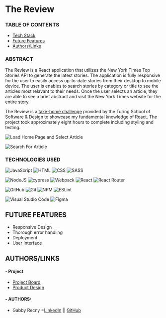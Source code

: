 # The Review

### TABLE OF CONTENTS
- [Tech Stack](#technologies-used)
- [Future Features](#future-features)
- [Authors/Links](#authorslinks)


### ABSTRACT
The Review is a React application that utilizes the New York Times Top Stories API to generate the latest stories. The application is fully responsive for the user to easily access up-to-date stories from their desktop to mobile device. The user is enables to search stories by category or title to see the articles most relavant to their needs. Once the user selects an article, they are able to see a brief abstract and visit the New York Times website for the entire story. 

The Review is a [take-home challenge](https://mod4.turing.edu/projects/take_home/take_home_fe) provided by the Turing School of Software & Design to showcase my fundamental knowledge of React. The project took approximately eight hours to complete including styling and testing. 

![Load Home Page and Select Article](https://user-images.githubusercontent.com/84749512/164141081-080c2344-383a-4184-a1a1-fcf0720efc8e.gif)

![Search For Article](https://user-images.githubusercontent.com/84749512/164141058-2da29244-b6ab-44cb-93f0-8afaa603e566.gif)


### TECHNOLOGIES USED 
![JavaScript](https://img.shields.io/badge/JavaScript-F7DF1E?style=for-the-badge&logo=javascript&logoColor=black)
![HTML](https://img.shields.io/badge/HTML5-E34F26?style=for-the-badge&logo=html5&logoColor=white)
![CSS](https://img.shields.io/badge/CSS3-1572B6?style=for-the-badge&logo=css3&logoColor=white)
![SASS](https://img.shields.io/badge/Sass-CC6699?style=for-the-badge&logo=sass&logoColor=white)

![NodeJS](https://img.shields.io/badge/node.js-6DA55F?style=for-the-badge&logo=node.js&logoColor=white)
![cypress](https://img.shields.io/badge/-cypress-%23E5E5E5?style=for-the-badge&logo=cypress&logoColor=058a5e)
![Webpack](https://img.shields.io/badge/Webpack-8DD6F9?style=for-the-badge&logo=Webpack&logoColor=white)
![React](https://img.shields.io/badge/react-%2320232a.svg?style=for-the-badge&logo=react&logoColor=%2361DAFB)
![React Router](https://img.shields.io/badge/React_Router-CA4245?style=for-the-badge&logo=react-router&logoColor=white)

![GitHub](https://img.shields.io/badge/github-%23121011.svg?style=for-the-badge&logo=github&logoColor=white)
![Git](https://img.shields.io/badge/git-%23F05033.svg?style=for-the-badge&logo=git&logoColor=white)
![NPM](https://img.shields.io/badge/NPM-%23000000.svg?style=for-the-badge&logo=npm&logoColor=white)
![ESLint](https://img.shields.io/badge/ESLint-4B3263?style=for-the-badge&logo=eslint&logoColor=white)

![Visual Studio Code](https://img.shields.io/badge/Visual%20Studio%20Code-0078d7.svg?style=for-the-badge&logo=visual-studio-code&logoColor=white)
![Figma](https://img.shields.io/badge/figma-%23F24E1E.svg?style=for-the-badge&logo=figma&logoColor=white)

## FUTURE FEATURES
* Responsive Design
* Thorough error handling
* Deployment
* User Interface

## AUTHORS/LINKS

#### - Project
- [Project Board](https://github.com/Gabby-Recny/the-review/projects/1)
- [Product Design](https://www.figma.com/file/o5nO3y6esYxxc8OIhJhWiz/The-Review?node-id=0%3A1)

#### - AUTHORS:
- Gabby Recny =[LinkedIn](https://www.linkedin.com/in/gabbyrecny/) || [GitHub](https://github.com/Gabby-Recny)
